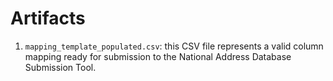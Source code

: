 # Artifacts

1. `mapping_template_populated.csv`: this CSV file represents a valid
   column mapping ready for submission to the National Address Database Submission Tool.
